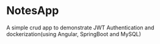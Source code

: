 # NotesApp

A simple crud app to demonstrate JWT Authentication and dockerization(using Angular, SpringBoot and MySQL)